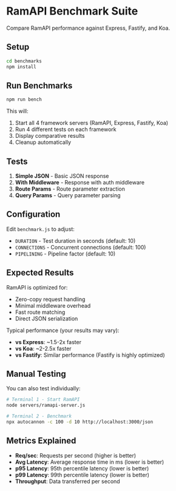 # RamAPI Benchmark Suite

Compare RamAPI performance against Express, Fastify, and Koa.

## Setup

```bash
cd benchmarks
npm install
```

## Run Benchmarks

```bash
npm run bench
```

This will:
1. Start all 4 framework servers (RamAPI, Express, Fastify, Koa)
2. Run 4 different tests on each framework
3. Display comparative results
4. Cleanup automatically

## Tests

1. **Simple JSON** - Basic JSON response
2. **With Middleware** - Response with auth middleware
3. **Route Params** - Route parameter extraction
4. **Query Params** - Query parameter parsing

## Configuration

Edit `benchmark.js` to adjust:
- `DURATION` - Test duration in seconds (default: 10)
- `CONNECTIONS` - Concurrent connections (default: 100)
- `PIPELINING` - Pipeline factor (default: 10)

## Expected Results

RamAPI is optimized for:
- Zero-copy request handling
- Minimal middleware overhead
- Fast route matching
- Direct JSON serialization

Typical performance (your results may vary):
- **vs Express**: ~1.5-2x faster
- **vs Koa**: ~2-2.5x faster
- **vs Fastify**: Similar performance (Fastify is highly optimized)

## Manual Testing

You can also test individually:

```bash
# Terminal 1 - Start RamAPI
node servers/ramapi-server.js

# Terminal 2 - Benchmark
npx autocannon -c 100 -d 10 http://localhost:3000/json
```

## Metrics Explained

- **Req/sec**: Requests per second (higher is better)
- **Avg Latency**: Average response time in ms (lower is better)
- **p95 Latency**: 95th percentile latency (lower is better)
- **p99 Latency**: 99th percentile latency (lower is better)
- **Throughput**: Data transferred per second
